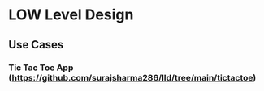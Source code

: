 # LOW Level Design
## Use Cases 
### Tic Tac Toe App (https://github.com/surajsharma286/lld/tree/main/tictactoe)
      
        
